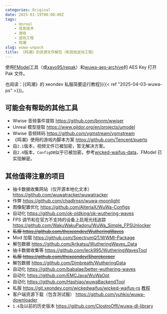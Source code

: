 ```yaml
---
categories: Original
date: 2025-01-19T00:00:00Z
tags:
    - Unreal
    - 信息技术
    - 游戏
    - 逆向工程
    - 鸣潮
slug: wuwa-unpack
title: 《鸣潮》的资源文件解包（和其他逆向工程）
---
```


使用[FModel](https://github.com/4sval/FModel)工具（或[xavo95/repak](https://github.com/xavo95/repak.git)）和[wuwa-aes-archive](https://github.com/ClostroOffi/wuwa-aes-archive)的 AES Key 打开 Pak 文件。

也阅读：[《鸣潮》的 xeondev 私服简要运行教程]({{< ref "2025-04-03-wuwa-ps" >}})。

## 可能会有帮助的其他工具

- Wwise 音频事件提取 <https://github.com/bnnm/wwiser>
- Unreal 模型提取 <https://www.gildor.org/en/projects/umodel>
- Wwise 音频转码 <https://github.com/vgmstream/vgmstream>
- 《鸣潮》使用的游戏内脚本方案 <https://github.com/Tencent/puerts>
- 自`2.1`版本，视频文件已被加密，暂无解决方案。
- 自`2.4`版本，`ConfigDB`似乎已被加密。参考[wicked-waifus-data](https://git.xeondev.com/wickedwaifus/wicked-waifus-data)，FModel 已实现解密。

## 其他值得注意的项目

- 抽卡数据收集网站（仅开源本地化文本） <https://github.com/wuwatracker/wuwatracker>
- 作弊 <https://github.com/chadlrnsn/wuwa-moonlight>
- 图像配置优化 <https://github.com/AlteriaX/WuWa-Configs>
- 自动化 <https://github.com/ok-oldking/ok-wuthering-waves>
- FPS 调节和在官方不支持的设备上启用光线追踪 <https://github.com/WakuWakuPadoru/WuWa_Simple_FPSUnlocker>
- ~~私服 <https://github.com/thexeondev/WutheringWaves>~~
- Mod 加载 <https://github.com/SpectrumQT/WWMI-Package>
- 解包数据 <https://github.com/Arikatsu/WutheringWaves_Data>
- 抽卡数据收集等 <https://github.com/leck995/WutheringWavesTool>
- ~~私服 <https://github.com/thexeondev/Shorekeeper>~~
- 解包数据 <https://github.com/Dimbreath/WutheringData>
- 自动化 <https://github.com/babalae/better-wuthering-waves>
- 自动化 <https://github.com/EMCJava/WuWaOpt>
- 自动化 <https://github.com/Hashiao/wuwaBackendTool>
- 私服 <https://git.xeondev.com/wickedwaifus/wicked-waifus-rs> [教程](https://www.youtube.com/watch?v=rOWBm-oJYT8)
- 客户端资源下载（包含测试服） <https://github.com/yuhkix/wuwa-downloader>
- `1.4`及以前的历史版本 <https://github.com/ClostroOffi/wuwa-dl-library>

